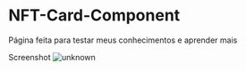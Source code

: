 # NFT-Card-Component

Página feita para testar meus conhecimentos e aprender mais

Screenshot
![unknown](https://user-images.githubusercontent.com/61144266/149686536-b8d1f4b0-a8b8-464d-8b6b-940e5c73e749.png)
